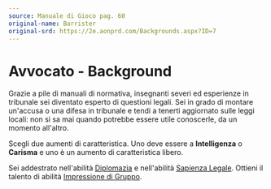 ```yaml
---
source: Manuale di Gioco pag. 60
original-name: Barrister
original-srd: https://2e.aonprd.com/Backgrounds.aspx?ID=7
---
```


# Avvocato - Background

Grazie a pile di manuali di normativa, insegnanti severi ed esperienze in
tribunale sei diventato esperto di questioni legali. Sei in grado di montare
un'accusa o una difesa in tribunale e tendi a tenerti aggiornato sulle leggi
locali: non si sa mai quando potrebbe essere utile conoscerle, da un momento
all'altro.

Scegli due aumenti di caratteristica. Uno deve essere a **Intelligenza** o
**Carisma** e uno è un aumento di caratteristica libero.

Sei addestrato nell'abilità [Diplomazia](/abilita/diplomazia) e nell'abilità
[Sapienza Legale](/abilita/sapienza). Ottieni il talento di abilità
[Impressione di Gruppo](/talenti/generici/impressione-di-gruppo).
